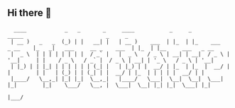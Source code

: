 ## Hi there 👋

<!--
**MengAiDev/MengAiDev** is a ✨ _special_ ✨ repository because its `README.md` (this file) appears on your GitHub profile.

Here are some ideas to get you started:

- 🔭 I’m currently working on LLM
- 🌱 I’m currently learning Ai and LLM
- 👯 I’m looking to collaborate on Ai & ML projects
- 🤔 I’m looking for help with ...
- 💬 Ask me about ...
- 📫 How to reach me: 3463526515@qq.com 
- 😄 Pronouns: ...
- ⚡ Fun fact: ...
-->

```
  ____            _   _       _     ____           _     _                     _____                          _     _                   
 | __ )   _   _  (_) | |   __| |   | __ )    ___  | |_  | |_    ___   _ __    |_   _|   ___     __ _    ___  | |_  | |__     ___   _ __ 
 |  _ \  | | | | | | | |  / _` |   |  _ \   / _ \ | __| | __|  / _ \ | '__|     | |    / _ \   / _` |  / _ \ | __| | '_ \   / _ \ | '__|
 | |_) | | |_| | | | | | | (_| |   | |_) | |  __/ | |_  | |_  |  __/ | |        | |   | (_) | | (_| | |  __/ | |_  | | | | |  __/ | |   
 |____/   \__,_| |_| |_|  \__,_|   |____/   \___|  \__|  \__|  \___| |_|        |_|    \___/   \__, |  \___|  \__| |_| |_|  \___| |_|   
                                                                                               |___/
```                              
